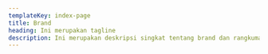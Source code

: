 ```yaml
---
templateKey: index-page
title: Brand
heading: Ini merupakan tagline
description: Ini merupakan deskripsi singkat tentang brand dan rangkuman projects
---
```

